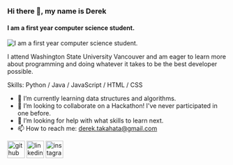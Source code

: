 ### Hi there 👋, my name is Derek
#### I am a first year computer science student.
![I am a first year computer science student.](https://arturssmirnovs.github.io/github-profile-readme-generator/images/banner.png)

I attend Washington State University Vancouver and am eager to learn more about programming and doing whatever it takes to be the best developer possible.

Skills: Python / Java / JavaScript / HTML / CSS

- 🌱 I’m currently learning data structures and algorithms. 
- 👯 I’m looking to collaborate on a Hackathon! I've never participated in one before. 
- 🤔 I’m looking for help with what skills to learn next. 
- 📫 How to reach me: derek.takahata@gmail.com 


[<img src='https://cdn.jsdelivr.net/npm/simple-icons@3.0.1/icons/github.svg' alt='github' height='40'>](https://github.com/DerekTakahata)  [<img src='https://cdn.jsdelivr.net/npm/simple-icons@3.0.1/icons/linkedin.svg' alt='linkedin' height='40'>](https://www.linkedin.com/in/derek-takahata-9a6741252/)  [<img src='https://cdn.jsdelivr.net/npm/simple-icons@3.0.1/icons/instagram.svg' alt='instagram' height='40'>](https://www.instagram.com/d.takahata/)  

